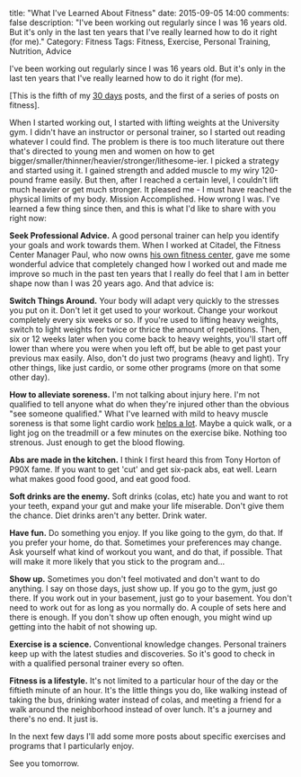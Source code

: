 title: "What I've Learned About Fitness"
date: 2015-09-05 14:00
comments: false
description: "I've been working out regularly since I was 16 years old. But it's only in the last ten years that I've really learned how to do it right (for me)."
Category: Fitness
Tags: Fitness, Exercise, Personal Training, Nutrition, Advice

I've been working out regularly since I was 16 years old. But it's only in the last ten years that I've really learned how to do it right (for me).

<!-- more -->

[This is the fifth of my [30 days][] posts, and the first of a series of posts on fitness].

When I started working out, I started with lifting weights at the University gym. I didn't have an instructor or personal trainer, so I started out reading whatever I could find. The problem is there is too much literature out there that's directed to young men and women on how to get bigger/smaller/thinner/heavier/stronger/lithesome-ier. I picked a strategy and started using it. I gained strength and added muscle to my wiry 120-pound frame easily. But then, after I reached a certain level, I couldn't lift much heavier or get much stronger. It pleased me - I must have reached the physical limits of my body. Mission Accomplished. How wrong I was. I've learned a few thing since then, and this is what I'd like to share with you right now:

__Seek Professional Advice.__ A good personal trainer can help you identify your goals and work towards them. When I worked at Citadel, the Fitness Center Manager Paul, who now owns [his own fitness center][Paul], gave me some wonderful advice that completely changed how I worked out and made me improve so much in the past ten years that I really do feel that I am in better shape now than I was 20 years ago. And that advice is: 

__Switch Things Around.__ Your body will adapt very quickly to the stresses you put on it. Don't let it get used to your workout. Change your workout completely every six weeks or so.  If you're used to lifting heavy weights, switch to light weights for twice or thrice the amount of repetitions. Then, six or 12 weeks later when you come back to heavy weights, you'll start off lower than where you were when you left off, but be able to get past your previous max easily. Also, don't do just two programs (heavy and light). Try other things, like just cardio, or some other programs (more on that some other day).

__How to alleviate soreness.__ I'm not talking about injury here. I'm not qualified to tell anyone what do when they're injured other than the obvious "see someone qualified." What I've learned with mild to heavy muscle soreness is that some light cardio work [helps a lot][soreness]. Maybe a quick walk, or a light jog on the treadmill or a few minutes on the exercise bike. Nothing too strenous. Just enough to get the blood flowing.

__Abs are made in the kitchen.__ I think I first heard this from Tony Horton of P90X fame. If you want to get 'cut' and get six-pack abs, eat well. Learn what makes good food good, and eat good food.

__Soft drinks are the enemy.__ Soft drinks (colas, etc) hate you and want to rot your teeth, expand your gut and make your life miserable. Don't give them the chance. Diet drinks aren't any better. Drink water.

__Have fun.__ Do something you enjoy. If you like going to the gym, do that. If you prefer your home, do that. Sometimes your preferences may change. Ask yourself what kind of workout you want, and do that, if possible. That will make it more likely that you stick to the program and... 

__Show up.__ Sometimes you don't feel motivated and don't want to do anything. I say on those days, just show up. If you go to the gym, just go there. If you work out in your basement, just go to your basement. You don't need to work out for as long as you normally do. A couple of sets here and there is enough. If you don't show up often enough, you might wind up getting into the habit of not showing up.

__Exercise is a science.__ Conventional knowledge changes. Personal trainers keep up with the latest studies and discoveries. So it's good to check in with a qualified personal trainer every so often.

__Fitness is a lifestyle.__ It's not limited to a particular hour of the day or the fiftieth minute of an hour. It's the little things you do, like walking instead of taking the bus, drinking water instead of colas, and meeting a friend for a walk around the neighborhood instead of over lunch. It's a journey and there's no end. It just is.

In the next few days I'll add some more posts about specific exercises and programs that I particularly enjoy.
 
See you tomorrow.

[30 days]: /2015/08/31/30-days/
[Paul]: http://www.trainwithtenacity.com/
[soreness]: http://www.active.com/fitness/articles/7-ways-to-relieve-muscle-soreness
